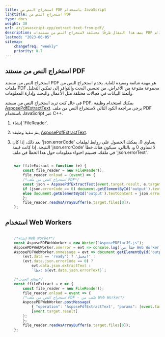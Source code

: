```yaml
---
title: استخراج النص من PDF باستخدام JavaScript
linktitle: استخراج النص من PDF
type: docs
weight: 30
url: ar/javascript-cpp/extract-text-from-pdf/
description: يصف هذا المقال طرقًا مختلفة لاستخراج النص من مستندات PDF باستخدام Aspose.PDF لـ JavaScript.
lastmod: "2023-06-05"
sitemap:
    changefreq: "weekly"
    priority: 0.7
---
```


## استخراج النص من مستند PDF

استخراج النص من مستند PDF هو مهمة شائعة ومفيدة للغاية. 
يخدم استخراج النص من ملفات PDF مجموعة متنوعة من الأغراض، من تحسين البحث والتوافر إلى تمكين التحليل وأتمتة البيانات في مجالات مختلفة مثل الأعمال والبحث وإدارة المعلومات.

في حال كنت تريد استخراج النص من مستند PDF، يمكنك استخدام وظيفة [AsposePdfExtractText](https://reference.aspose.com/pdf/javascript-cpp/convert/asposepdfextracttext/).
يرجى مراجعة الكود التالي لاستخراج النص من ملف PDF باستخدام JavaScript عبر C++.

1. إنشاء 'FileReader'.

1. يتم تنفيذ وظيفة [AsposePdfExtractText](https://reference.aspose.com/pdf/javascript-cpp/convert/asposepdfextracttext/).
1. بعد ذلك، إذا كان 'json.errorCode' يساوي 0، يمكنك الحصول على روابط لملفات النتيجة. إذا كانت قيمة 'json.errorCode' لا تساوي 0 و، بالتالي، سيكون هناك خطأ في ملفك، فسيتم احتواء معلومات حول هذا الخطأ في ملف 'json.errorText'.

```js

    var ffileExtract = function (e) {
        const file_reader = new FileReader();
        file_reader.onload = (event) => {
        /*استخراج النص من ملف PDF*/
        const json = AsposePdfExtractText(event.target.result, e.target.files[0].name);
        if (json.errorCode == 0) document.getElementById('output').textContent = json.extractText;
        else document.getElementById('output').textContent = json.errorText;
        };
        file_reader.readAsArrayBuffer(e.target.files[0]);
    };
```

## استخدام Web Workers

```js

    /*إنشاء Web Worker*/
    const AsposePDFWebWorker = new Worker("AsposePDFforJS.js");
    AsposePDFWebWorker.onerror = evt => console.log(`خطأ من Web Worker: ${evt.message}`);
    AsposePDFWebWorker.onmessage = evt => document.getElementById('output').textContent = 
        (evt.data == 'ready') ? 'محمل!' :
        (evt.data.json.errorCode == 0) ?
            evt.data.json.extractText :
            `خطأ: ${evt.data.json.errorText}`; 

    /*معالج الحدث*/
    const ffileExtract = e => {
        const file_reader = new FileReader();
        file_reader.onload = event => {
        /*استخراج النص من ملف PDF - طلب من Web Worker*/
        AsposePDFWebWorker.postMessage(
            { "operation": 'AsposePdfExtractText', "params": [event.target.result, e.target.files[0].name] },
            [event.target.result]
        );
        };
        file_reader.readAsArrayBuffer(e.target.files[0]);
    };
```